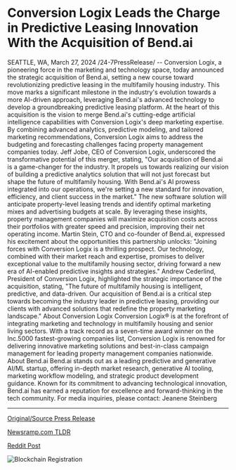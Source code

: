 # Conversion Logix Leads the Charge in Predictive Leasing Innovation With the Acquisition of Bend.ai

SEATTLE, WA, March 27, 2024 /24-7PressRelease/ -- Conversion Logix, a pioneering force in the marketing and technology space, today announced the strategic acquisition of Bend.ai, setting a new course toward revolutionizing predictive leasing in the multifamily housing industry. This move marks a significant milestone in the industry's evolution towards a more AI-driven approach, leveraging Bend.ai's advanced technology to develop a groundbreaking predictive leasing platform.  At the heart of this acquisition is the vision to merge Bend.ai's cutting-edge artificial intelligence capabilities with Conversion Logix's deep marketing expertise. By combining advanced analytics, predictive modeling, and tailored marketing recommendations, Conversion Logix aims to address the budgeting and forecasting challenges facing property management companies today.   Jeff Jobe, CEO of Conversion Logix, underscored the transformative potential of this merger, stating, "Our acquisition of Bend.ai is a game-changer for the industry. It propels us towards realizing our vision of building a predictive analytics solution that will not just forecast but shape the future of multifamily housing. With Bend.ai's AI prowess integrated into our operations, we're setting a new standard for innovation, efficiency, and client success in the market."  The new software solution will anticipate property-level leasing trends and identify optimal marketing mixes and advertising budgets at scale. By leveraging these insights, property management companies will maximize acquisition costs across their portfolios with greater speed and precision, improving their net operating income.  Martin Stein, CTO and co-founder of Bend.ai, expressed his excitement about the opportunities this partnership unlocks: "Joining forces with Conversion Logix is a thrilling prospect. Our technology, combined with their market reach and expertise, promises to deliver exceptional value to the multifamily housing sector, driving forward a new era of AI-enabled predictive insights and strategies."  Andrew Cederlind, President of Conversion Logix, highlighted the strategic importance of the acquisition, stating, "The future of multifamily housing is intelligent, predictive, and data-driven. Our acquisition of Bend.ai is a critical step towards becoming the industry leader in predictive leasing, providing our clients with advanced solutions that redefine the property marketing landscape."  About Conversion Logix  Conversion Logix® is at the forefront of integrating marketing and technology in multifamily housing and senior living sectors. With a track record as a seven-time award winner on the Inc.5000 fastest-growing companies list, Conversion Logix is renowned for delivering innovative marketing solutions and best-in-class campaign management for leading property management companies nationwide.  About Bend.ai  Bend.ai stands out as a leading predictive and generative AI/ML startup, offering in-depth market research, generative AI tooling, marketing workflow modeling, and strategic product development guidance. Known for its commitment to advancing technological innovation, Bend.ai has earned a reputation for excellence and forward-thinking in the tech community.  For media inquiries, please contact: Jeanene Steinberg 

---

[Original/Source Press Release](https://www.24-7pressrelease.com/press-release/509590/conversion-logix-leads-the-charge-in-predictive-leasing-innovation-with-the-acquisition-of-bendai)
                    

[Newsramp.com TLDR](None) 



[Reddit Post](https://www.reddit.com/r/Business_NewsRamp/comments/1bovu6n/conversion_logix_acquires_bendai_to_revolutionize/) 



![Blockchain Registration](https://cdn.newsramp.app/24-7PressRelease/qrcode/243/27/file4nvy.webp)